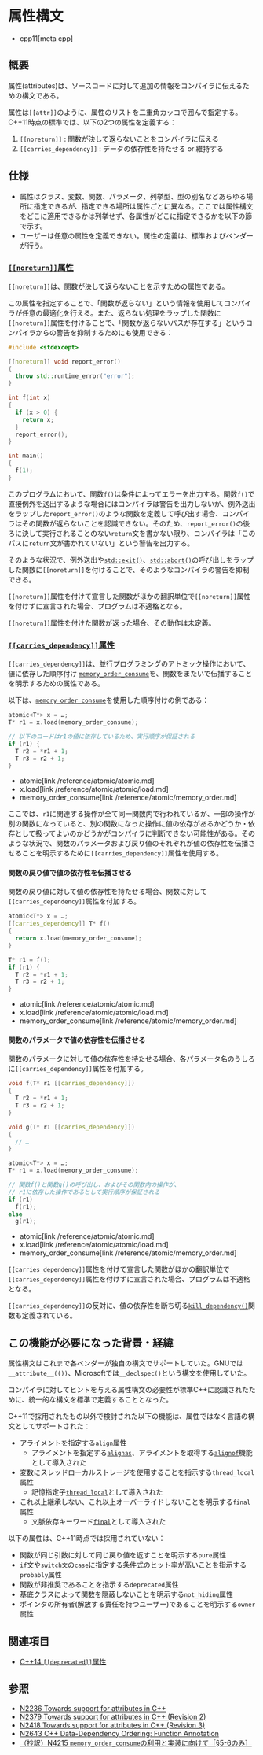 # 属性構文
* cpp11[meta cpp]

## 概要
属性(attributes)は、ソースコードに対して追加の情報をコンパイラに伝えるための構文である。

属性は`[[attr]]`のように、属性のリストを二重角カッコで囲んで指定する。C++11時点の標準では、以下の2つの属性を定義する：

1. `[[noreturn]]` : 関数が決して返らないことをコンパイラに伝える
2. `[[carries_dependency]]` : データの依存性を持たせる or 維持する


## 仕様
- 属性はクラス、変数、関数、パラメータ、列挙型、型の別名などあらゆる場所に指定できるが、指定できる場所は属性ごとに異なる。ここでは属性構文をどこに適用できるかは列挙せず、各属性がどこに指定できるかを以下の節で示す。
- ユーザーは任意の属性を定義できない。属性の定義は、標準およびベンダーが行う。


### <a id="noreturn" href="#noreturn">`[[noreturn]]`属性</a>
`[[noreturn]]`は、関数が決して返らないことを示すための属性である。

この属性を指定することで、「関数が返らない」という情報を使用してコンパイラが任意の最適化を行える。また、返らない処理をラップした関数に`[[noreturn]]`属性を付けることで、「関数が返らないパスが存在する」というコンパイラからの警告を抑制するためにも使用できる：

```cpp example
#include <stdexcept>

[[noreturn]] void report_error()
{
  throw std::runtime_error("error");
}

int f(int x)
{
  if (x > 0) {
    return x;
  }
  report_error();
}

int main()
{
  f(1);
}
```

このプログラムにおいて、関数`f()`は条件によってエラーを出力する。関数`f()`で直接例外を送出するような場合にはコンパイラは警告を出力しないが、例外送出をラップした`report_error()`のような関数を定義して呼び出す場合、コンパイラはその関数が返らないことを認識できない。そのため、`report_error()`の後ろに決して実行されることのない`return`文を書かない限り、コンパイラは「このパスに`return`文が書かれていない」という警告を出力する。

そのような状況で、例外送出や[`std::exit()`](/reference/cstdlib/exit.md)、[`std::abort()`](/reference/cstdlib/abort.md)の呼び出しをラップした関数に`[[noreturn]]`を付けることで、そのようなコンパイラの警告を抑制できる。

`[[noreturn]]`属性を付けて宣言した関数がほかの翻訳単位で`[[noreturn]]`属性を付けずに宣言された場合、プログラムは不適格となる。

`[[noreturn]]`属性を付けた関数が返った場合、その動作は未定義。


### <a id="carries_dependency" href="#carries_dependency">`[[carries_dependency]]`属性</a>
`[[carries_dependency]]`は、並行プログラミングのアトミック操作において、値に依存した順序付け [`memory_order_consume`](/reference/atomic/memory_order.md)を、関数をまたいで伝播することを明示するための属性である。

以下は、[`memory_order_consume`](/reference/atomic/memory_order.md)を使用した順序付けの例である：

```cpp
atomic<T*> x = …;
T* r1 = x.load(memory_order_consume);

// 以下のコードはr1の値に依存しているため、実行順序が保証される
if (r1) {
  T r2 = *r1 + 1;
  T r3 = r2 + 1;
}
```
* atomic[link /reference/atomic/atomic.md]
* x.load[link /reference/atomic/atomic/load.md]
* memory_order_consume[link /reference/atomic/memory_order.md]

ここでは、`r1`に関連する操作が全て同一関数内で行われているが、一部の操作が別の関数になっていると、別の関数になった操作に値の依存があるかどうか・依存として扱ってよいのかどうかがコンパイラに判断できない可能性がある。そのような状況で、関数のパラメータおよび戻り値のそれぞれが値の依存性を伝播させることを明示するために`[[carries_dependency]]`属性を使用する。


#### 関数の戻り値で値の依存性を伝播させる
関数の戻り値に対して値の依存性を持たせる場合、関数に対して`[[carries_dependency]]`属性を付加する。

```cpp
atomic<T*> x = …;
[[carries_dependency]] T* f()
{
  return x.load(memory_order_consume);
}

T* r1 = f();
if (r1) {
  T r2 = *r1 + 1;
  T r3 = r2 + 1;
}
```
* atomic[link /reference/atomic/atomic.md]
* x.load[link /reference/atomic/atomic/load.md]
* memory_order_consume[link /reference/atomic/memory_order.md]


#### 関数のパラメータで値の依存性を伝播させる
関数のパラメータに対して値の依存性を持たせる場合、各パラメータ名のうしろに`[[carries_dependency]]`属性を付加する。

```cpp
void f(T* r1 [[carries_dependency]])
{
  T r2 = *r1 + 1;
  T r3 = r2 + 1;
}

void g(T* r1 [[carries_dependency]])
{
  // …
}

atomic<T*> x = …;
T* r1 = x.load(memory_order_consume);

// 関数f()と関数g()の呼び出し、およびその関数内の操作が、
// r1に依存した操作であるとして実行順序が保証される
if (r1)
  f(r1);
else
  g(r1);
```
* atomic[link /reference/atomic/atomic.md]
* x.load[link /reference/atomic/atomic/load.md]
* memory_order_consume[link /reference/atomic/memory_order.md]


`[[carries_dependency]]`属性を付けて宣言した関数がほかの翻訳単位で`[[carries_dependency]]`属性を付けずに宣言された場合、プログラムは不適格となる。

`[[carries_dependency]]`の反対に、値の依存性を断ち切る[`kill_dependency()`](/reference/atomic/kill_dependency.md)関数も定義されている。


## この機能が必要になった背景・経緯
属性構文はこれまで各ベンダーが独自の構文でサポートしていた。GNUでは`__attribute__(())`、Microsoftでは`__declspec()`という構文を使用していた。

コンパイラに対してヒントを与える属性構文の必要性が標準C++に認識されたために、統一的な構文を標準で定義することとなった。

C++11で採用されたもの以外で検討された以下の機能は、属性ではなく言語の構文としてサポートされた：

- アライメントを指定する`align`属性
    - アライメントを指定する[`alignas`](alignas.md)、アライメントを取得する[`alignof`](alignof.md)機能として導入された
- 変数にスレッドローカルストレージを使用することを指示する`thread_local`属性
    - 記憶指定子[`thread_local`](thread_local_storage.md)として導入された
- これ以上継承しない、これ以上オーバーライドしないことを明示する`final`属性
    - 文脈依存キーワード[`final`](override_final.md)として導入された

以下の属性は、C++11時点では採用されていない：

- 関数が同じ引数に対して同じ戻り値を返すことを明示する`pure`属性
- `if`文や`switch文`の`case`に指定する条件式のヒット率が高いことを指示する`probably`属性
- 関数が非推奨であることを指示する`deprecated`属性
- 基底クラスによって関数を隠蔽しないことを明示する`not_hiding`属性
- ポインタの所有者(解放する責任を持つユーザー)であることを明示する`owner`属性


## 関連項目
- [C++14 `[[deprecated]]`属性](/lang/cpp14/deprecated_attr.md)


## 参照
- [N2236 Towards support for attributes in C++](http://www.open-std.org/jtc1/sc22/wg21/docs/papers/2007/n2236.pdf)
- [N2379 Towards support for attributes in C++ (Revision 2)](http://www.open-std.org/jtc1/sc22/wg21/docs/papers/2007/n2379.pdf)
- [N2418 Towards support for attributes in C++ (Revision 3)](http://www.open-std.org/jtc1/sc22/wg21/docs/papers/2007/n2418.pdf)
- [N2643 C++ Data-Dependency Ordering: Function Annotation](http://www.open-std.org/jtc1/sc22/wg21/docs/papers/2008/n2643.html)
- [（抄訳）N4215 `memory_order_consume`の利用と実装に向けて［§5-6のみ］](http://d.hatena.ne.jp/yohhoy/20141115/p1)

